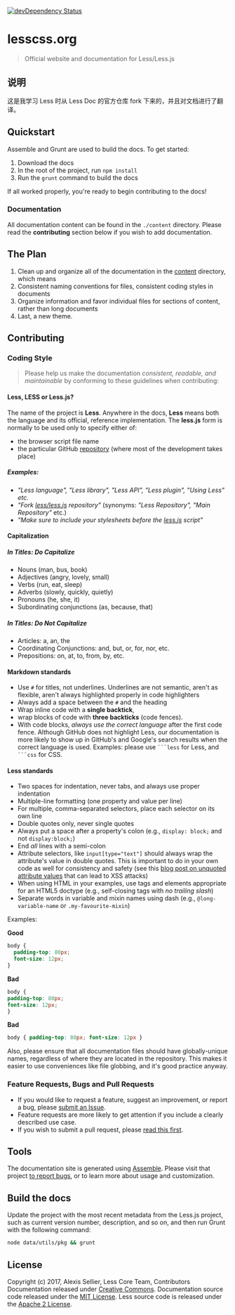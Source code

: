 [![devDependency Status](https://david-dm.org/less/less-docs/dev-status.svg)](https://david-dm.org/less/less-docs#info=devDependencies)

# lesscss.org

> Official website and documentation for Less/Less.js

## 说明

这是我学习 Less 时从 Less Doc 的官方仓库 fork 下来的，并且对文档进行了翻译。

## Quickstart

Assemble and Grunt are used to build the docs. To get started:

1. Download the docs
2. In the root of the project, run `npm install`
3. Run the `grunt` command to build the docs

If all worked properly, you're ready to begin contributing to the docs!

### Documentation

All documentation content can be found in the `./content` directory. Please read the **contributing** section below if you wish to add documentation.

## The Plan

1. Clean up and organize all of the documentation in the [content](./content) directory, which means
2. Consistent naming conventions for files, consistent coding styles in documents
3. Organize information and favor individual files for sections of content, rather than long documents
4. Last, a new theme.


## Contributing
### Coding Style
> Please help us make the documentation _consistent, readable, and maintainable_ by conforming to these guidelines when contributing:

#### Less, LESS or Less.js?

The name of the project is **Less**. Anywhere in the docs, **Less** means both the language and its official, reference implementation.
The **less.js** form is normally to be used only to specify either of:
* the browser script file name
* the particular GitHub [repository](https://github.com/less/less.js) (where most of the development takes place)

##### Examples:
- *"Less language", "Less library", "Less API", "Less plugin", "Using Less" etc.*
- *"Fork [less/less.js](https://github.com/less/less.js) repository"* (synonyms: *"Less Repository", "Main Repository"* etc.)
- *"Make sure to include your stylesheets before the [less.js](https://github.com/less/less.js/blob/v2.7.2/dist) script"*


#### Capitalization

##### In Titles: Do Capitalize

* Nouns (man, bus, book)
* Adjectives (angry, lovely, small)
* Verbs (run, eat, sleep)
* Adverbs (slowly, quickly, quietly)
* Pronouns (he, she, it)
* Subordinating conjunctions (as, because, that)

##### In Titles: Do Not Capitalize

* Articles: a, an, the
* Coordinating Conjunctions: and, but, or, for, nor, etc.
* Prepositions: on, at, to, from, by, etc.

#### Markdown standards

* Use `#` for titles, not underlines. Underlines are not semantic, aren't as flexible, aren't always highlighted properly in code highlighters
* Always add a space between the `#` and the heading
* Wrap inline code with a **single backtick**,
* wrap blocks of code with **three backticks** (code fences).
* With code blocks, _always use the correct language_ after the first code fence. Although GitHub does not highlight Less, our documentation is more likely to show up in GitHub's and Google's search results when the correct language is used. Examples: please use <code>\`\`\`less</code> for Less, and <code>\`\`\`css</code> for CSS.

#### Less standards

* Two spaces for indentation, never tabs, and always use proper indentation
* Multiple-line formatting (one property and value per line)
* For multiple, comma-separated selectors, place each selector on its own line
* Double quotes only, never single quotes
* Always put a space after a property's colon (e.g., `display: block;` and not `display:block;`)
* End _all_ lines with a semi-colon
* Attribute selectors, like `input[type="text"]` should always wrap the attribute's value in double quotes. This is important to do in your own code as well for consistency and safety (see this [blog post on unquoted attribute values](http://mathiasbynens.be/notes/unquoted-attribute-values) that can lead to XSS attacks)
* When using HTML in your examples, use tags and elements appropriate for an HTML5 doctype (e.g., self-closing tags with _no trailing slash_)
* Separate words in variable and mixin names using dash (e.g., `@long-variable-name` or `.my-favourite-mixin`)

Examples:

**Good**

```css
body {
  padding-top: 80px;
  font-size: 12px;
}
```

**Bad**

```css
body {
padding-top: 80px;
font-size: 12px;
}
```

**Bad**

```css
body { padding-top: 80px; font-size: 12px }
```

Also, please ensure that all documentation files should have globally-unique names, regardless of where they are located in the repository. This makes it easier to use conveniences like file globbing, and it's good practice anyway.

### Feature Requests, Bugs and Pull Requests

* If you would like to request a feature, suggest an improvement, or report a bug, please [submit an Issue](https://github.com/less/less.js/issues?state=open).
* Feature requests are more likely to get attention if you include a clearly described use case.
* If you wish to submit a pull request, please [read this first](https://github.com/less/less.js/blob/master/CONTRIBUTING.md).

## Tools

The documentation site is generated using [Assemble](http://assemble.io). Please visit that project [to report bugs](https://github.com/assemble/assemble/issues?state=open), or to learn more about usage and customization.

## Build the docs

Update the project with the most recent metadata from the Less.js project, such as current version number, description, and so on, and then run Grunt with the following command:

```bash
node data/utils/pkg && grunt
```

## License
Copyright (c) 2017, Alexis Sellier, Less Core Team, Contributors
Documentation released under [Creative Commons](./LICENSE-CC).
Documentation source code released under the [MIT License](./LICENSE-MIT).
Less source code is released under the [Apache 2 License](https://github.com/less/less.js/blob/master/LICENSE).
